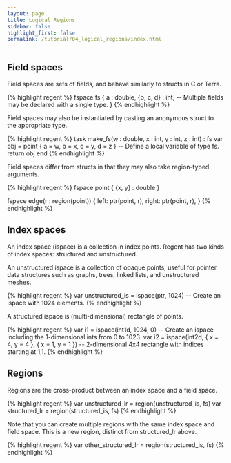 ```yaml
---
layout: page
title: Logical Regions
sidebar: false
highlight_first: false
permalink: /tutorial/04_logical_regions/index.html
---
```


## Field spaces

Field spaces are sets of fields, and behave similarly to structs in C or Terra.

{% highlight regent %}
fspace fs {
  a : double,
  {b, c, d} : int, -- Multiple fields may be declared with a single type.
}
{% endhighlight %}

Field spaces may also be instantiated by casting an anonymous struct to the appropriate type.

{% highlight regent %}
task make_fs(w : double, x : int, y : int, z : int) : fs
  var obj = point { a = w, b = x, c = y, d = z } -- Define a local variable of type fs.
  return obj
end
{% endhighlight %}

Field spaces differ from structs in that they may also take region-typed arguments.

{% highlight regent %}
fspace point {
  {x, y} : double
}

fspace edge(r : region(point)) {
 left: ptr(point, r),
 right: ptr(point, r),
}
{% endhighlight %}

## Index spaces

An index space (ispace) is a collection in index points. Regent has two kinds of index spaces: structured and unstructured.

An unstructured ispace is a collection of opaque points, useful for pointer data structures such as graphs, trees, linked lists, and unstructured meshes.

{% highlight regent %}
var unstructured_is = ispace(ptr, 1024) -- Create an ispace with 1024 elements.
{% endhighlight %}

A structured ispace is (multi-dimensional) rectangle of points. 

{% highlight regent %}
var i1 = ispace(int1d, 1024, 0) -- Create an ispace including the 1-dimensional ints from 0 to 1023.
var i2 = ispace(int2d, { x = 4, y = 4 }, { x = 1, y = 1 }) -- 2-dimensional 4x4 rectangle with indices starting at 1,1.
{% endhighlight %}

## Regions

Regions are the cross-product between an index space and a field space. 

{% highlight regent %}
var unstructured_lr = region(unstructured_is, fs)
var structured_lr = region(structured_is, fs)
{% endhighlight %}

Note that you can create multiple regions with the same index space and field space. This is a new region, distinct from structured_lr above.

{% highlight regent %}
var other_structured_lr = region(structured_is, fs)
{% endhighlight %}
